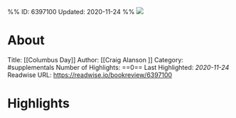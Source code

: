 %%
ID: 6397100
Updated: 2020-11-24
%%
![](https://images-na.ssl-images-amazon.com/images/I/51-jzDbqK9L._SL500_.jpg)

# About
Title: [[Columbus Day]]
Author: [[Craig Alanson ]]
Category: #supplementals
Number of Highlights: ==0==
Last Highlighted: *2020-11-24*
Readwise URL: https://readwise.io/bookreview/6397100

# Highlights 